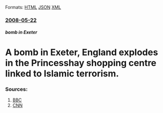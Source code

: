 
Formats: [HTML](/news/2008/05/22/a-bomb-in-exeter-england-explodes-in-the-princesshay-shopping-centre-linked-to-islamic-terrorism.html)  [JSON](/news/2008/05/22/a-bomb-in-exeter-england-explodes-in-the-princesshay-shopping-centre-linked-to-islamic-terrorism.json)  [XML](/news/2008/05/22/a-bomb-in-exeter-england-explodes-in-the-princesshay-shopping-centre-linked-to-islamic-terrorism.xml)  

### [2008-05-22](/news/2008/05/22/index.md)

##### bomb in Exeter
#  A bomb in Exeter, England explodes in the Princesshay shopping centre linked to Islamic terrorism.




### Sources:

1. [BBC](http://news.bbc.co.uk/1/hi/england/devon/7415831.stm)
2. [CNN](http://edition.cnn.com/2008/WORLD/europe/05/23/exeter.blast/index.html)
